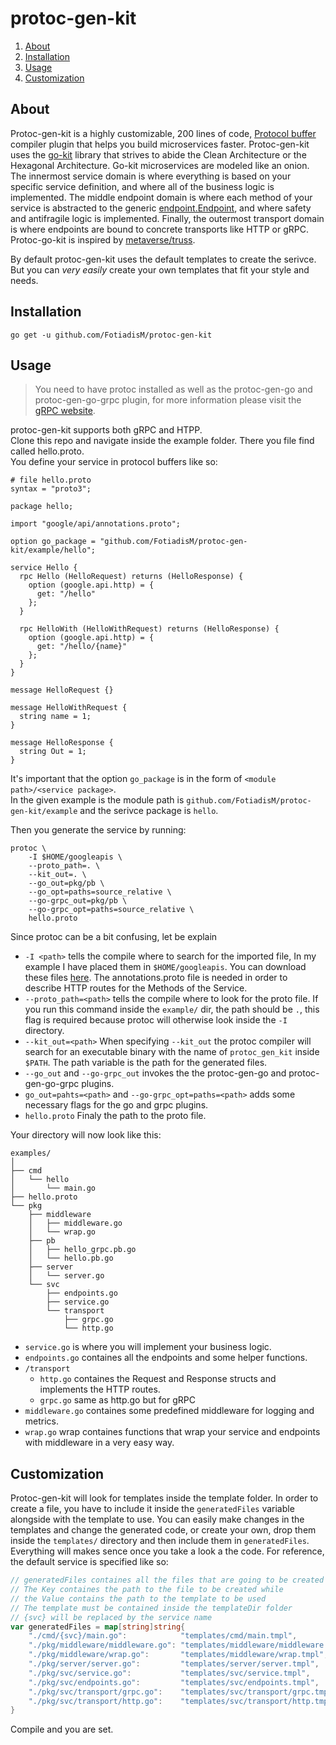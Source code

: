 # protoc-gen-kit

1. [About](#about)
2. [Installation](#installation)
3. [Usage](#usage)
4. [Customization](#customization)

## About

Protoc-gen-kit is a highly customizable, 200 lines of code, [Protocol buffer](https://developers.google.com/protocol-buffers) compiler plugin that helps you build microservices faster. Protoc-gen-kit uses the [go-kit](https://github.com/go-kit/kit) library that strives to abide the Clean Architecture or the Hexagonal Architecture. Go-kit microservices are modeled like an onion. The innermost service domain is where everything is based on your specific service definition, and where all of the business logic is implemented. The middle endpoint domain is where each method of your service is abstracted to the generic [endpoint.Endpoint](https://pkg.go.dev/github.com/go-kit/kit/endpoint#Endpoint), and where safety and antifragile logic is implemented. Finally, the outermost transport domain is where endpoints are bound to concrete transports like HTTP or gRPC. Protoc-go-kit is inspired by [metaverse/truss](https://github.com/metaverse/truss).

By default protoc-gen-kit uses the default templates to create the serivce. But you can _very easily_ create your own templates that fit your style and needs.

## Installation

```
go get -u github.com/FotiadisM/protoc-gen-kit
```

## Usage

> You need to have protoc installed as well as the protoc-gen-go and protoc-gen-go-grpc plugin, for more information please visit the [gRPC website](https://grpc.io/docs/languages/go/quickstart/).

protoc-gen-kit supports both gRPC and HTPP.<br>
Clone this repo and navigate inside the example folder. There you file find called hello.proto.<br>
You define your service in protocol buffers like so:

```
# file hello.proto
syntax = "proto3";

package hello;

import "google/api/annotations.proto";

option go_package = "github.com/FotiadisM/protoc-gen-kit/example/hello";

service Hello {
  rpc Hello (HelloRequest) returns (HelloResponse) {
    option (google.api.http) = {
      get: "/hello"
    };
  }

  rpc HelloWith (HelloWithRequest) returns (HelloResponse) {
    option (google.api.http) = {
      get: "/hello/{name}"
    };
  }
}

message HelloRequest {}

message HelloWithRequest {
  string name = 1;
}

message HelloResponse {
  string Out = 1;
}

```

It's important that the option `go_package` is in the form of `<module path>/<service package>`.  
In the given example is the module path is `github.com/FotiadisM/protoc-gen-kit/example` and the serivce package is `hello`.

Then you generate the service by running:

```
protoc \
    -I $HOME/googleapis \
    --proto_path=. \
    --kit_out=. \
    --go_out=pkg/pb \
    --go_opt=paths=source_relative \
    --go-grpc_out=pkg/pb \
    --go-grpc_opt=paths=source_relative \
    hello.proto
```

Since protoc can be a bit confusing, let be explain

- `-I <path>` tells the compile where to search for the imported file, In my example I have placed them in `$HOME/googleapis`. You can download these files [here](https://github.com/googleapis/googleapis). The annotations.proto file is needed in order to describe HTTP routes for the Methods of the Service.
- `--proto_path=<path>` tells the compile where to look for the proto file. If you run this command inside the `example/` dir, the path should be `.`, this flag is required because protoc will otherwise look inside the `-I` directory.
- `--kit_out=<path>` When specifying `--kit_out` the protoc compiler will search for an executable binary with the name of `protoc_gen_kit` inside `$PATH`. The path variable is the path for the generated files.
- `--go_out` and `--go-grpc_out` invokes the the protoc-gen-go and protoc-gen-go-grpc plugins.
- `go_out=pahts=<path>` and `--go-grpc_opt=paths=<path>` adds some necessary flags for the go and grpc plugins.
- `hello.proto` Finaly the path to the proto file.

Your directory will now look like this:

```
examples/
│
├── cmd
│   └── hello
│       └── main.go
├── hello.proto
└── pkg
    ├── middleware
    │   ├── middleware.go
    │   └── wrap.go
    ├── pb
    │   ├── hello_grpc.pb.go
    │   └── hello.pb.go
    ├── server
    │   └── server.go
    └── svc
        ├── endpoints.go
        ├── service.go
        └── transport
            ├── grpc.go
            └── http.go
```

- `service.go` is where you will implement your business logic.
- `endpoints.go` containes all the endpoints and some helper functions.
- `/transport`
  - `http.go` containes the Request and Response structs and implements the HTTP routes.
  - `grpc.go` same as http.go but for gRPC
- `middleware.go` containes some predefined middleware for logging and metrics.
- `wrap.go` wrap containes functions that wrap your service and endpoints with middleware in a very easy way.

## Customization

Protoc-gen-kit will look for templates inside the template folder. In order to create a file, you have to include it inside the `generatedFiles` variable alongside with the template to use. You can easily make changes in the templates and change the generated code, or create your own, drop them inside the `templates/` directory
and then include them in `generatedFiles`. Everything will makes sence once you take a look a the code.
For reference, the default service is specified like so:

```go
// generatedFiles containes all the files that are going to be created
// The Key containes the path to the file to be created while
// the Value contains the path to the template to be used
// The template must be contained inside the templateDir folder
// {svc} will be replaced by the service name
var generatedFiles = map[string]string{
	"./cmd/{svc}/main.go":            "templates/cmd/main.tmpl",
	"./pkg/middleware/middleware.go": "templates/middleware/middleware.tmpl",
	"./pkg/middleware/wrap.go":       "templates/middleware/wrap.tmpl",
	"./pkg/server/server.go":         "templates/server/server.tmpl",
	"./pkg/svc/service.go":           "templates/svc/service.tmpl",
	"./pkg/svc/endpoints.go":         "templates/svc/endpoints.tmpl",
	"./pkg/svc/transport/grpc.go":    "templates/svc/transport/grpc.tmpl",
	"./pkg/svc/transport/http.go":    "templates/svc/transport/http.tmpl",
}
```

Compile and you are set.
